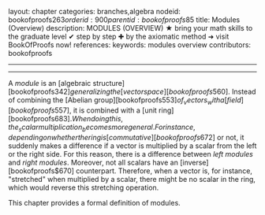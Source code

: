 layout: chapter
categories: branches,algebra
nodeid: bookofproofs$263
orderid: 900
parentid: bookofproofs$85
title: Modules (Overview)
description: MODULES (OVERVIEW) ★ bring your math skills to the graduate level ✔ step by step ✚ by the axiomatic method ➜ visit BookOfProofs now!
references: 
keywords: modules overview
contributors: bookofproofs

---


---

A _module_ is an [algebraic structure][bookofproofs$342] generalizing the [vector space][bookofproofs$560]. Instead of combining the [Abelian group][bookofproofs$553] of _vectors_ with a [field][bookofproofs$557], it is combined with a [unit ring][bookofproofs$683]. When doing this, the _scalar multiplication_ becomes more general. For instance, depending on whether the ring is [commutative][bookofproofs$672] or not, it suddenly makes a difference if a vector is multiplied by a scalar from the left or the right side. For this reason, there is a difference between _left modules_ and _right modules_. Moreover, not all scalars have an [inverse][bookofproofs$670] counterpart. Therefore, when a vector is, for instance, "stretched" when multiplied by a scalar, there might be no scalar in the ring, which would reverse this stretching operation.

This chapter provides a formal definition of modules.
